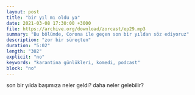 ```yaml
---
layout: post
title: "bir yıl mı oldu ya"
date: 2021-03-08 17:30:00 +3000
file: https://archive.org/download/zorcast/ep29.mp3
summary: "Bu bölümde, Corona ile geçen son bir yıldan söz ediyoruz"
description: "zor bir süreçten"
duration: "5:02" 
length: "302"
explicit: "no" 
keywords: "karantina günlükleri, komedi, podcast"
block: "no" 
---
```




son bir yılda başımıza neler geldi? daha neler gelebilir?
